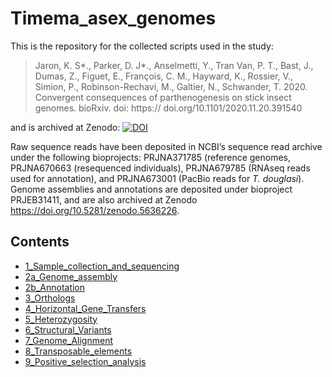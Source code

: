 # Timema_asex_genomes

This is the repository for the collected scripts used in the study:

>Jaron, K. S*., Parker, D. J*., Anselmetti, Y., Tran Van, P. T., Bast, J., Dumas,  Z., Figuet, E., François, C. M., Hayward, K., Rossier, V., Simion, P., Robinson-Rechavi,  M., Galtier, N., Schwander, T. 2020. Convergent consequences of parthenogenesis on stick insect genomes. bioRxiv. doi: https:// doi.org/10.1101/2020.11.20.391540

and is archived at Zenodo: [![DOI](https://zenodo.org/badge/313881475.svg)](https://zenodo.org/badge/latestdoi/313881475)

Raw sequence reads have been deposited in NCBI’s sequence read archive under the following bioprojects: PRJNA371785 (reference genomes, PRJNA670663 (resequenced individuals), PRJNA679785 (RNAseq reads used for annotation), and PRJNA673001 (PacBio reads for _T. douglasi_). Genome assemblies and annotations are deposited under bioproject PRJEB31411, and are also archived at Zenodo https://doi.org/10.5281/zenodo.5636226.

## Contents 

* [1_Sample_collection_and_sequencing](1_Sample_collection_and_sequencing)
* [2a_Genome_assembly](2a_Genome_assembly)
* [2b_Annotation](2b_Annotation)
* [3_Orthologs](3_Orthologs)
* [4_Horizontal_Gene_Transfers](4_Horizontal_Gene_Transfers)
* [5_Heterozygosity](5_Heterozygosity)
* [6_Structural_Variants](6_Structural_Variants)
* [7_Genome_Alignment](7_Genome_Alignment)
* [8_Transposable_elements](8_Transposable_elements)
* [9_Positive_selection_analysis](9_Positive_selection_analysis)

